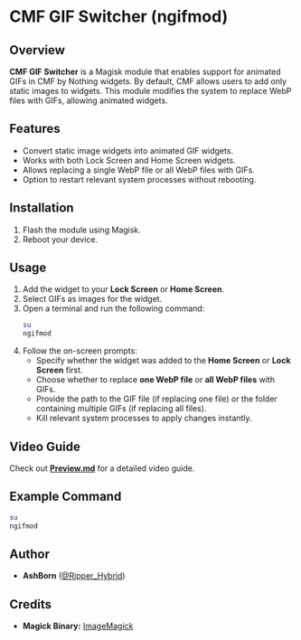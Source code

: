 # CMF GIF Switcher (ngifmod)

## Overview
**CMF GIF Switcher** is a Magisk module that enables support for animated GIFs in CMF by Nothing widgets. By default, CMF allows users to add only static images to widgets. This module modifies the system to replace WebP files with GIFs, allowing animated widgets.

## Features
- Convert static image widgets into animated GIF widgets.
- Works with both Lock Screen and Home Screen widgets.
- Allows replacing a single WebP file or all WebP files with GIFs.
- Option to restart relevant system processes without rebooting.

## Installation
1. Flash the module using Magisk.
2. Reboot your device.

## Usage
1. Add the widget to your **Lock Screen** or **Home Screen**.
2. Select GIFs as images for the widget.
3. Open a terminal and run the following command:
   ```sh
   su
   ngifmod
   ```
4. Follow the on-screen prompts:
   - Specify whether the widget was added to the **Home Screen** or **Lock Screen** first.
   - Choose whether to replace **one WebP file** or **all WebP files** with GIFs.
   - Provide the path to the GIF file (if replacing one file) or the folder containing multiple GIFs (if replacing all files).
   - Kill relevant system processes to apply changes instantly.

## Video Guide
Check out **[Preview.md](Preview.md)** for a detailed video guide.

## Example Command
```sh
su
ngifmod
```

## Author
- **AshBorn** ([@Ripper_Hybrid](https://t.me/Ripper_Hybrid))  

## Credits
- **Magick Binary:** [ImageMagick](https://github.com/ImageMagick/ImageMagick)
